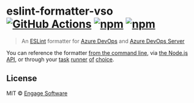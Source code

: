 # eslint-formatter-vso [![GitHub Actions](https://github.com/EngageSoftware/eslint-formatter-azure-devops/actions/workflows/node.js.yml/badge.svg)](https://github.com/EngageSoftware/eslint-formatter-azure-devops/actions) [![npm](https://img.shields.io/npm/v/eslint-formatter-azure-devops.svg)](https://www.npmjs.com/package/eslint-formatter-azure-devops) [![npm](https://img.shields.io/npm/l/eslint-formatter-azure-devops.svg)](/license)

> An [ESLint](http://eslint.org) formatter for [Azure DevOps](https://azure.microsoft.com/en-us/products/devops/) and [Azure DevOps Server](https://azure.microsoft.com/en-us/products/devops/server/)

You can reference the formatter [from the command line](https://eslint.org/docs/latest/user-guide/command-line-interface#-f---format),
via [the Node.js API](https://eslint.org/docs/latest/developer-guide/nodejs-api#-eslintloadformatternameorpath), or through your [task](https://www.npmjs.com/package/gulp-eslint-new) [runner](https://npmjs.org/package/grunt-eslint) [of](https://www.npmjs.org/package/broccoli-eslint) [choice](https://www.npmjs.com/package/eslint-webpack-plugin).

## License

MIT © [Engage Software](https://engagesoftware.com)
